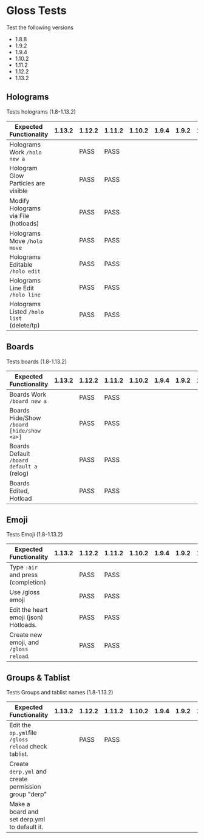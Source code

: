 # Gloss Tests
Test the following versions
* 1.8.8
* 1.9.2
* 1.9.4
* 1.10.2
* 1.11.2
* 1.12.2
* 1.13.2

## Holograms
Tests holograms (1.8-1.13.2)

| Expected Functionality                    | 1.13.2 | 1.12.2 | 1.11.2 | 1.10.2 | 1.9.4 | 1.9.2 | 1.8.8 |
|-------------------------------------------|--------|--------|--------|--------|-------|-------|-------|
| Holograms Work `/holo new a`              |        | PASS | PASS |        |       |       |       |
| Hologram Glow Particles are visible       |        | PASS | PASS |        |       |       |       |
| Modify Holograms via File (hotloads)      |        | PASS | PASS |        |       |       |       |
| Holograms Move `/holo move`               |        | PASS | PASS |        |       |       |       |
| Holograms Editable `/holo edit`           |        | PASS | PASS |        |       |       |       |
| Holograms Line Edit `/holo line`          |        | PASS | PASS |        |       |       |       |
| Holograms Listed `/holo list` (delete/tp) |        | PASS | PASS |        |       |       |       |

## Boards
Tests boards (1.8-1.13.2)

| Expected Functionality                    | 1.13.2 | 1.12.2 | 1.11.2 | 1.10.2 | 1.9.4 | 1.9.2 | 1.8.8 |
|-------------------------------------------|--------|--------|--------|--------|-------|-------|-------|
| Boards Work `/board new a`                |        | PASS | PASS |        |       |       |       |
| Boards Hide/Show `/board [hide/show <a>]` |        | PASS | PASS |        |       |       |       |
| Boards Default `/board default a` (relog) |        | PASS | PASS |        |       |       |       |
| Boards Edited, Hotload                    |        | PASS | PASS |        |       |       |       |

## Emoji
Tests Emoji (1.8-1.13.2)

| Expected Functionality                   | 1.13.2 | 1.12.2 | 1.11.2 | 1.10.2 | 1.9.4 | 1.9.2 | 1.8.8 |
|------------------------------------------|--------|--------|--------|--------|-------|-------|-------|
| Type `:air` and press <TAB> (completion) |        | PASS | PASS |        |       |       |       |
| Use /gloss emoji                         |        | PASS | PASS |        |       |       |       |
| Edit the heart emoji (json) Hotloads.    |        | PASS | PASS |        |       |       |       |
| Create new emoji, and `/gloss reload`.   |        | PASS | PASS |        |       |       |       |
  
## Groups & Tablist
Tests Groups and tablist names (1.8-1.13.2)

| Expected Functionality                               | 1.13.2 | 1.12.2 | 1.11.2 | 1.10.2 | 1.9.4 | 1.9.2 | 1.8.8 |
|------------------------------------------------------|--------|--------|--------|--------|-------|-------|-------|
| Edit the `op.yml`file `/gloss reload` check tablist. |        | PASS | PASS |        |       |       |       |
| Create `derp.yml` and create permission group "derp" |        |      |        |        |       |       |       |
| Make a board and set derp.yml to default it.         |        |      |        |        |       |       |       |
